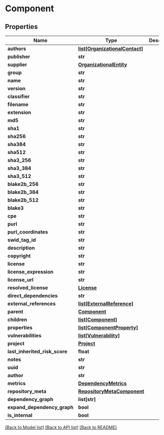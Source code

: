 # Component

## Properties
Name | Type | Description | Notes
------------ | ------------- | ------------- | -------------
**authors** | [**list[OrganizationalContact]**](OrganizationalContact.md) |  | [optional] 
**publisher** | **str** |  | [optional] 
**supplier** | [**OrganizationalEntity**](OrganizationalEntity.md) |  | [optional] 
**group** | **str** |  | [optional] 
**name** | **str** |  | [optional] 
**version** | **str** |  | [optional] 
**classifier** | **str** |  | 
**filename** | **str** |  | [optional] 
**extension** | **str** |  | [optional] 
**md5** | **str** |  | [optional] 
**sha1** | **str** |  | [optional] 
**sha256** | **str** |  | [optional] 
**sha384** | **str** |  | [optional] 
**sha512** | **str** |  | [optional] 
**sha3_256** | **str** |  | [optional] 
**sha3_384** | **str** |  | [optional] 
**sha3_512** | **str** |  | [optional] 
**blake2b_256** | **str** |  | [optional] 
**blake2b_384** | **str** |  | [optional] 
**blake2b_512** | **str** |  | [optional] 
**blake3** | **str** |  | [optional] 
**cpe** | **str** |  | [optional] 
**purl** | **str** |  | [optional] 
**purl_coordinates** | **str** |  | [optional] 
**swid_tag_id** | **str** |  | [optional] 
**description** | **str** |  | [optional] 
**copyright** | **str** |  | [optional] 
**license** | **str** |  | [optional] 
**license_expression** | **str** |  | [optional] 
**license_url** | **str** |  | [optional] 
**resolved_license** | [**License**](License.md) |  | [optional] 
**direct_dependencies** | **str** |  | [optional] 
**external_references** | [**list[ExternalReference]**](ExternalReference.md) |  | [optional] 
**parent** | [**Component**](Component.md) |  | [optional] 
**children** | [**list[Component]**](Component.md) |  | [optional] 
**properties** | [**list[ComponentProperty]**](ComponentProperty.md) |  | [optional] 
**vulnerabilities** | [**list[Vulnerability]**](Vulnerability.md) |  | [optional] 
**project** | [**Project**](Project.md) |  | 
**last_inherited_risk_score** | **float** |  | [optional] 
**notes** | **str** |  | [optional] 
**uuid** | **str** |  | 
**author** | **str** |  | [optional] 
**metrics** | [**DependencyMetrics**](DependencyMetrics.md) |  | [optional] 
**repository_meta** | [**RepositoryMetaComponent**](RepositoryMetaComponent.md) |  | [optional] 
**dependency_graph** | **list[str]** |  | [optional] 
**expand_dependency_graph** | **bool** |  | [optional] 
**is_internal** | **bool** |  | [optional] 

[[Back to Model list]](../README.md#documentation-for-models) [[Back to API list]](../README.md#documentation-for-api-endpoints) [[Back to README]](../README.md)

